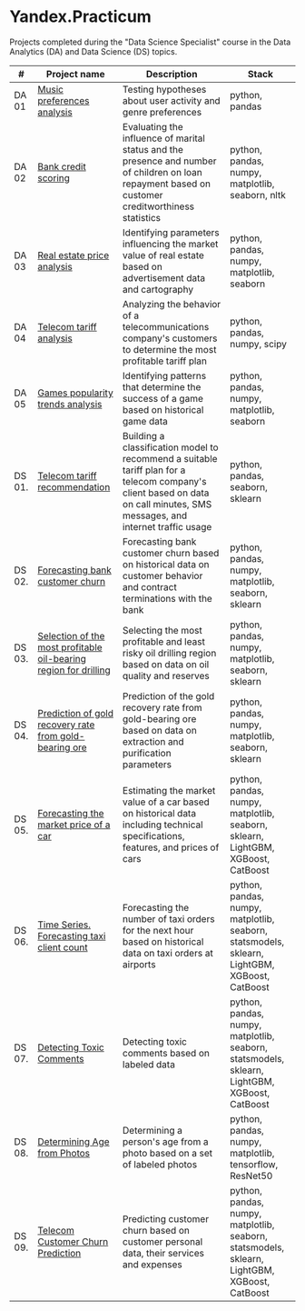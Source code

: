 # Yandex.Practicum
Projects completed during the "Data Science Specialist" course in the Data Analytics (DA) and Data Science (DS) topics.

| #    | Project name                 | Description                                                                                       | Stack                                                       |
| ---- | ----------------------------| ------------------------------------------------------------------------------------------------- | ----------------------------------------------------------- |
| DA 01 | [Music preferences analysis](https://github.com/mvs834/Yandex.Practicum/blob/2cd3bf434d49e127aa60e08abe998a0728ab38c8/DA%2001%20Music%20preferences%20analysis/Music_preferences_analysis.ipynb) | Testing hypotheses about user activity and genre preferences                                      | python, pandas                                              |
| DA 02 | [Bank credit scoring](https://github.com/mvs834/Yandex.Practicum/blob/2cd3bf434d49e127aa60e08abe998a0728ab38c8/DA%2002%20Bank%20credit%20scoring/Bank_credit_scoring.ipynb) | Evaluating the influence of marital status and the presence and number of children on loan repayment based on customer creditworthiness statistics | python, pandas, numpy, matplotlib, seaborn, nltk           |
| DA 03 | [Real estate price analysis](https://github.com/mvs834/Yandex.Practicum/blob/2cd3bf434d49e127aa60e08abe998a0728ab38c8/DA%2003%20Real%20estate%20price%20analysis/Real_estate_price_analysis.ipynb) | Identifying parameters influencing the market value of real estate based on advertisement data and cartography | python, pandas, numpy, matplotlib, seaborn                  |
| DA 04 | [Telecom tariff analysis](https://github.com/mvs834/Yandex.Practicum/blob/2cd3bf434d49e127aa60e08abe998a0728ab38c8/DA%2004%20Telecom%20tariff%20analysis/Telecom_tariff_analysis.ipynb) | Analyzing the behavior of a telecommunications company's customers to determine the most profitable tariff plan | python, pandas, numpy, scipy                                  |
| DA 05 | [Games popularity trends analysis](https://github.com/mvs834/Yandex.Practicum/blob/2cd3bf434d49e127aa60e08abe998a0728ab38c8/DA%2005%20Games%20popularity%20trends%20analysis/Games_popularity_trends_analysis.ipynb) | Identifying patterns that determine the success of a game based on historical game data | python, pandas, numpy, matplotlib, seaborn                |
| DS 01.   | [Telecom tariff recommendation](https://github.com/mvs834/Yandex.Practicum/blob/2cd3bf434d49e127aa60e08abe998a0728ab38c8/DS%2001%20Telecom%20tariff%20recommendations/Telecom_tariff_recommendations.ipynb) | Building a classification model to recommend a suitable tariff plan for a telecom company's client based on data on call minutes, SMS messages, and internet traffic usage | python, pandas, seaborn, sklearn |
| DS 02.   | [Forecasting bank customer churn](https://github.com/mvs834/Yandex.Practicum/blob/2cd3bf434d49e127aa60e08abe998a0728ab38c8/DS%2002%20Bank%20customers%20churn/Bank_customer_churn.ipynb) | Forecasting bank customer churn based on historical data on customer behavior and contract terminations with the bank | python, pandas, numpy, matplotlib, seaborn, sklearn |
| DS 03.   | [Selection of the most profitable oil-bearing region for drilling](https://github.com/mvs834/Yandex.Practicum/blob/2cd3bf434d49e127aa60e08abe998a0728ab38c8/DS%2003%20Oil%20region%20profit%20estimation/Oil_region_profit_estimation.ipynb) | Selecting the most profitable and least risky oil drilling region based on data on oil quality and reserves | python, pandas, numpy, matplotlib, seaborn, sklearn |
| DS 04.   | [Prediction of gold recovery rate from gold-bearing ore](https://github.com/mvs834/Yandex.Practicum/blob/2cd3bf434d49e127aa60e08abe998a0728ab38c8/DS%2004%20Gold%20recovery%20prediction/Gold_recovery_prediction.ipynb) | Prediction of the gold recovery rate from gold-bearing ore based on data on extraction and purification parameters | python, pandas, numpy, matplotlib, seaborn, sklearn |
| DS 05.   | [Forecasting the market price of a car](https://github.com/mvs834/Yandex.Practicum/blob/2cd3bf434d49e127aa60e08abe998a0728ab38c8/DS%2005%20Car%20Price%20Prediction/Car_Price_Prediction.ipynb) | Estimating the market value of a car based on historical data including technical specifications, features, and prices of cars | python, pandas, numpy, matplotlib, seaborn, sklearn, LightGBM, XGBoost, CatBoost |
| DS 06.   | [Time Series. Forecasting taxi client count](https://github.com/mvs834/Yandex.Practicum/blob/2cd3bf434d49e127aa60e08abe998a0728ab38c8/DS%2006%20Taxi%20clients%20prediction/Time_Series_Taxi_Clients_Prediction_RMSE_6.9.ipynb) | Forecasting the number of taxi orders for the next hour based on historical data on taxi orders at airports | python, pandas, numpy, matplotlib, seaborn, statsmodels, sklearn, LightGBM, XGBoost, CatBoost |
| DS 07.   | [Detecting Toxic Comments](https://github.com/mvs834/Yandex.Practicum/blob/2cd3bf434d49e127aa60e08abe998a0728ab38c8/DS%2007%20Toxic%20comments/Toxic_Comments_Predictions.ipynb) | Detecting toxic comments based on labeled data | python, pandas, numpy, matplotlib, seaborn, statsmodels, sklearn, LightGBM, XGBoost, CatBoost |
| DS 08.   | [Determining Age from Photos](https://github.com/mvs834/Yandex.Practicum/blob/2cd3bf434d49e127aa60e08abe998a0728ab38c8/DS%2008%20Face%20age%20recognition/Face_age_recognition.ipynb) | Determining a person's age from a photo based on a set of labeled photos | python, pandas, numpy, matplotlib, tensorflow, ResNet50 |
| DS 09.   | [Telecom Customer Churn Prediction](https://github.com/mvs834/Yandex.Practicum/blob/2cd3bf434d49e127aa60e08abe998a0728ab38c8/DS%2009%20Telecom%20customer%20churn/Telecom_Customer_Churn_LGBM_0,89.ipynb) | Predicting customer churn based on <br/> customer personal data, their services <br/> and expenses | python, pandas, numpy, matplotlib, seaborn, statsmodels, sklearn, LightGBM, XGBoost, CatBoost |

